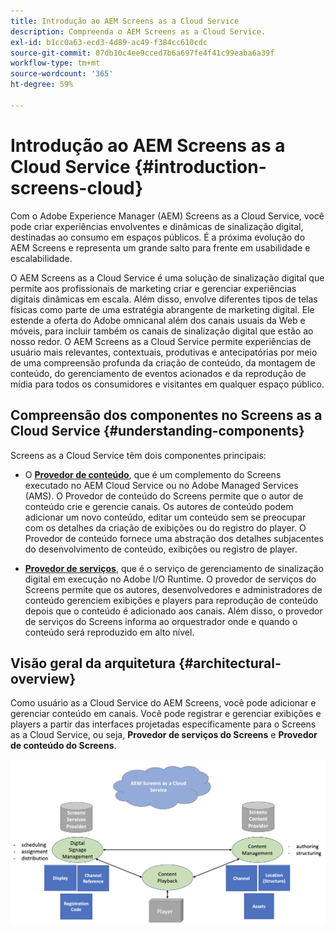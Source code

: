 ```yaml
---
title: Introdução ao AEM Screens as a Cloud Service
description: Compreenda o AEM Screens as a Cloud Service.
exl-id: b1cc0a63-ecd3-4d89-ac49-f384cc610cdc
source-git-commit: 07db10c4ee9cced7b6a697fe4f41c99eaba6a39f
workflow-type: tm+mt
source-wordcount: '365'
ht-degree: 59%

---
```



# Introdução ao AEM Screens as a Cloud Service {#introduction-screens-cloud}

Com o Adobe Experience Manager (AEM) Screens as a Cloud Service, você pode criar experiências envolventes e dinâmicas de sinalização digital, destinadas ao consumo em espaços públicos. É a próxima evolução do AEM Screens e representa um grande salto para frente em usabilidade e escalabilidade.

O AEM Screens as a Cloud Service é uma solução de sinalização digital que permite aos profissionais de marketing criar e gerenciar experiências digitais dinâmicas em escala. Além disso, envolve diferentes tipos de telas físicas como parte de uma estratégia abrangente de marketing digital. Ele estende a oferta do Adobe omnicanal além dos canais usuais da Web e móveis, para incluir também os canais de sinalização digital que estão ao nosso redor. O AEM Screens as a Cloud Service permite experiências de usuário mais relevantes, contextuais, produtivas e antecipatórias por meio de uma compreensão profunda da criação de conteúdo, da montagem de conteúdo, do gerenciamento de eventos acionados e da reprodução de mídia para todos os consumidores e visitantes em qualquer espaço público.

## Compreensão dos componentes no Screens as a Cloud Service {#understanding-components}

Screens as a Cloud Service têm dois componentes principais:

* O **[Provedor de conteúdo](https://experienceleague.adobe.com/docs/experience-manager-cloud-service/content/screens-as-cloud-service/configure-screens-cloud/using-screens-content-provider.html)**, que é um complemento do Screens executado no AEM Cloud Service ou no Adobe Managed Services (AMS). O Provedor de conteúdo do Screens permite que o autor de conteúdo crie e gerencie canais. Os autores de conteúdo podem adicionar um novo conteúdo, editar um conteúdo sem se preocupar com os detalhes da criação de exibições ou do registro do player. O Provedor de conteúdo fornece uma abstração dos detalhes subjacentes do desenvolvimento de conteúdo, exibições ou registro de player.

* **[Provedor de serviços](https://experienceleague.adobe.com/docs/experience-manager-cloud-service/content/screens-as-cloud-service/configure-screens-cloud/navigating-to-screens-services-provider.html)**, que é o serviço de gerenciamento de sinalização digital em execução no Adobe I/O Runtime. O provedor de serviços do Screens permite que os autores, desenvolvedores e administradores de conteúdo gerenciem exibições e players para reprodução de conteúdo depois que o conteúdo é adicionado aos canais. Além disso, o provedor de serviços do Screens informa ao orquestrador onde e quando o conteúdo será reproduzido em alto nível.


## Visão geral da arquitetura {#architectural-overview}

Como usuário as a Cloud Service do AEM Screens, você pode adicionar e gerenciar conteúdo em canais. Você pode registrar e gerenciar exibições e players a partir das interfaces projetadas especificamente para o Screens as a Cloud Service, ou seja, **Provedor de serviços do Screens** e **Provedor de conteúdo do Screens**.

![imagem](/help/screens-cloud/assets/architecture-screenscloud.png)
